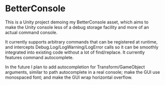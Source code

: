 # BetterConsole
This is a Unity project demoing my BetterConsole asset, which aims to make the Unity console less of a debug storage facility and more of an actual command console.

It currently supports arbitrary commands that can be registered at runtime, and intercepts Debug.Log/LogWarning/LogError calls so it can be smoothly integrated into existing code without a lot of find/replace. It currently features command autocomplete. 

In the future I plan to add autocompletion for Transform/GameObject arguments, similar to path autocomplete in a real console; make the GUI use monospaced font; and make the GUI wrap horizontal overflow.
